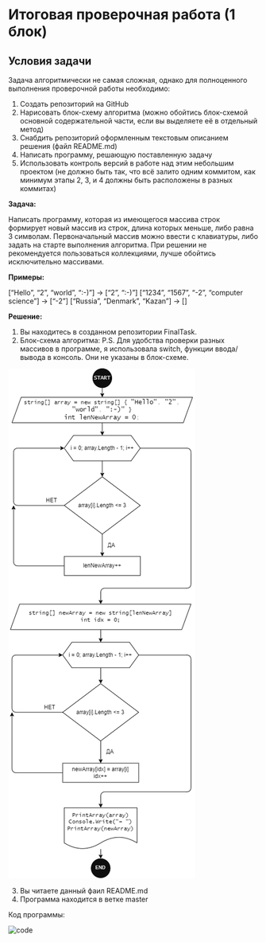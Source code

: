 # Итоговая проверочная работа (1 блок)

## Условия задачи

Задача алгоритмически не самая сложная, однако для полноценного выполнения проверочной работы необходимо:

1. Создать репозиторий на GitHub
2. Нарисовать блок-схему алгоритма (можно обойтись блок-схемой основной содержательной части, если вы выделяете её в отдельный метод)
3. Снабдить репозиторий оформленным текстовым описанием решения (файл README.md)
4. Написать программу, решающую поставленную задачу
5. Использовать контроль версий в работе над этим небольшим проектом (не должно быть так, что всё залито одним коммитом, как минимум этапы 2, 3, и 4 должны быть расположены в разных коммитах)

**Задача:**

Написать программу, которая из имеющегося массива строк формирует новый массив из строк, длина которых меньше, либо равна 3 символам. Первоначальный массив можно ввести с клавиатуры, либо задать на старте выполнения алгоритма. При решении не рекомендуется пользоваться коллекциями, лучше обойтись исключительно массивами.

**Примеры:**

[“Hello”, “2”, “world”, “:-)”] → [“2”, “:-)”]
[“1234”, “1567”, “-2”, “computer science”] → [“-2”]
[“Russia”, “Denmark”, “Kazan”] → []

**Решение:**
1. Вы находитесь в созданном репозитории FinalTask.
2. Блок-схема алгоритма:
P.S. Для удобства проверки разных массивов в программе, я использовала switch, функции ввода/вывода в консоль.
Они не указаны в блок-схеме.

![diagram](Block_diagram.drawio.png)

3. Вы читаете данный фаил README.md
4. Программа находится в ветке master

Код программы:

![code](https://github.com/FoxyGirlAgni/FinalTask/blob/master/Program.cs)
